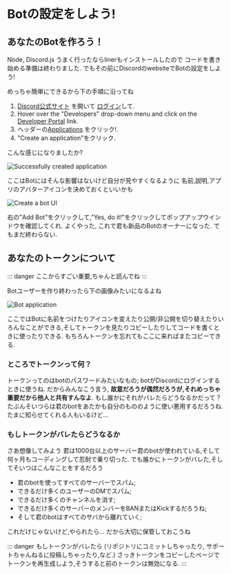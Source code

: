 # Botの設定をしよう!

## あなたのBotを作ろう！

Node, Discord.js うまく行ったならlinerもインストールしたので
コードを書き始める準備は終わりました.
でもその前にDiscordのwebsiteでBotの設定をしよう!

めっちゃ簡単にできるから下の手順に沿ってね

1. [Discord公式サイト](https://discordapp.com/) を開いて [ログイン](https://discordapp.com/login)して.
2. Hover over the "Developers" drop-down menu and click on the [Developer Portal](https://discordapp.com/developers/docs/intro) link.
3. ヘッダーの[Applications](https://discordapp.com/developers/applications) をクリック!.
4. "Create an application"をクリック.

こんな感じになりましたか?

![Successfully created application](~@/images/create-app.png)

ここはBotにはそんな影響はないけど自分が見やすくなるように
名前,説明,アプリのアバターアイコンを決めておくといいかも

![Create a bot UI](~@/images/create-bot.png)

右の"Add Bot"をクリックして,"Yes, do it!"をクリックしてポップアップウインドウを確認してくれ. よくやった, これで君も新品のBotのオーナーになった.
でもまだ終わらない.

## あなたのトークンについて

::: danger
ここからすごい重要,ちゃんと読んでね
:::

Botユーザーを作り終わったら下の画像みたいになるよね

![Bot application](~@/images/created-bot.png)

ここではBotに名前をつけたりアイコンを変えたり公開/非公開を切り替えたりいろんなことができる,そしてトークンを見たりコピーしたりしてコードを書くときに使ったりできる.
もちろんトークンを忘れてもここに来ればまたコピーできる.

### ところでトークンって何？

トークンってのはbotのパスワードみたいなもの; botがDiscordにログインするときに使うね. だからみんなこう言う, **故意だろうが偶然だろうが,それめっちゃ重要だから他人と共有すんなよ**. もし誰かにそれがバレたらどうなるかだって？たぶんそいつらは君のbotをあたかも自分のもののように使い悪用するだろうね.
たまに知らせてくれる人もいるけど...

### もしトークンがバレたらどうなるか

さあ想像してみよう
君は1000台以上のサーバー君のbotが使われている,そして何ヶ月もコーディングして忍耐で乗り切った.
でも誰かにトークンがバレた,そしてそいつはこんなことをするだろう

* 君のbotを使ってすべてのサーバーでスパム;
* できるだけ多くのユーザーのDMでスパム;
* できるだけ多くのチャンネルを消す;
* できるだけ多くのサーバーのメンバーをBANまたはKickするだろうね;
* そして君のbotはすべてのサバから離れていく;

これだけじゃないけど,やられたら...
だから大切に保管しておこうね

::: danger
もしトークンがバレたら (リポジトリにコミットしちゃったり, サポートちゃんねるに投稿しちゃったり,など.) さっきトークンをコピーしたページでトークンを再生成しよう,そうすると前のトークンは無効になる.
:::

